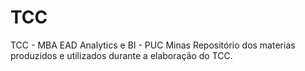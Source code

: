 # TCC
TCC - MBA EAD Analytics e BI - PUC Minas
Repositório dos materias produzidos e utilizados durante a elaboração do TCC.
